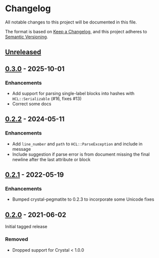 # Changelog
All notable changes to this project will be documented in this file.

The format is based on [Keep a Changelog](https://keepachangelog.com/en/1.0.0/),
and this project adheres to [Semantic Versioning](https://semver.org/spec/v2.0.0.html).

## [Unreleased]

## [0.3.0] - 2025-10-01

### Enhancements
- Add support for parsing single-label blocks into hashes with `HCL::Serializable` (#16, fixes #13)
- Correct some docs

## [0.2.2] - 2024-05-11

### Enhancements

- Add `line_number` and `path` to `HCL::ParseException` and include in message
- Include suggestion if parse error is from document missing the final newline
  after the last attribute or block

## [0.2.1] - 2022-05-19

### Enhancements

- Bumped crystal-pegmatite to 0.2.3 to incorporate some Unicode fixes

## [0.2.0] - 2021-06-02

Initial tagged release

### Removed

- Dropped support for Crystal < 1.0.0

[Unreleased]: https://github.com/maxfierke/hcl.cr/compare/v0.3.0...HEAD
[0.3.0]: https://github.com/maxfierke/hcl.cr/releases/tag/v0.3.0
[0.2.2]: https://github.com/maxfierke/hcl.cr/releases/tag/v0.2.2
[0.2.1]: https://github.com/maxfierke/hcl.cr/releases/tag/v0.2.1
[0.2.0]: https://github.com/maxfierke/hcl.cr/releases/tag/v0.2.0

